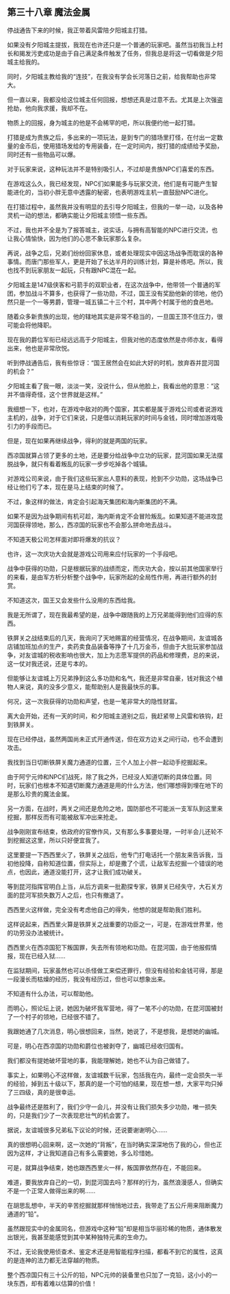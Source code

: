 ## 第三十八章 魔法金属

停战通告下来的时候，我正带着风雷陪夕阳城主打猎。

如果没有夕阳城主提拔，我现在也许还只是一个普通的玩家吧。虽然当初我当上村长和揭发污吏成功是由于自己满足条件触发了任务，但我总是将这一切看做是夕阳城主给我的。

同时，夕阳城主教给我的“连技”，在我没有学会长河落日之前，给我帮助也非常大。

但一直以来，我都没给这位城主任何回报，想想还真是过意不去。尤其是上次强盗抢劫，他向我求援，我却不在。

物质上的回报，身为城主的他是不会稀罕的吧，所以我便约他一起打猎。

打猎是成为贵族之后，多出来的一项玩法，是到专门的猎场里打怪，在付出一定数量的金币后，使用猎场发给的专用装备，在一定时间内，按打猎的成绩给予奖励，同时还有一些物品可以爆。

对于玩家来说，这种玩法并不是特别吸引人，不过却是贵族NPC们喜爱的东西。

在游戏这么久，我已经发现，NPC们如果能多与玩家交流，他们是有可能产生智能进化的，当初小胖无意中透露的秘密，也表明游戏主机一直鼓励NPC进化。

在打猎过程中，虽然我并没有明显的去引导夕阳城主，但我的一举一动，以及各种灵机一动的想法，都确实能让夕阳城主领悟一些东西。

不过，我也并不全是为了报答城主，说实话，与拥有高智能的NPC进行交流，也让我心情愉快，因为他们的心思不象玩家那么复杂。

再说，战争之后，兄弟们纷纷回家休息，或者处理现实中因这场战争而耽误的各种事情。而唐门那些军人，更是开始了长达半月的训练计划，算是补练吧。所以，我也找不到玩家朋友一起玩，只有跟NPC混在一起。

夕阳城主是147级侠客和弓箭手的双职业者，在这次战争中，他带领一个普通的军团，参加战斗不算多，也获得了一些功勋，不过，国王没有奖励他新的领地，他仍然只是一个一等男爵，管理一城五镇二十三个村，其中两个村属于他的食邑地。

随着众多新贵族的出现，他的辖地其实是非常不稳当的，一旦国王顶不住压力，很可能会将他降职。

现在我的爵位军衔已经远远高于夕阳城主，但我对他的态度依然是亦师亦友，看得出来，他也是非常欣悦。

听到停战通告后，我有些惊讶：“国王居然会在如此大好的时机，放弃吞并昆河国的机会？”

夕阳城主看了我一眼，淡淡一笑，没说什么，但从他脸上，我看出他的意思：“这并不值得奇怪，这个世界就是这样。”

我细想一下，也对，在游戏中敌对的两个国家，其实都是属于游戏公司或者说游戏主机的，战争，对于它们来说，只是借以消耗玩家的时间与金钱，同时增加游戏吸引力的手段而已。

但是，现在如果再继续战争，得利的就是两国的玩家。

西凉国就算占领了更多的土地，还是要分给战争中立功的玩家，昆河国如果无法摆脱战争，就只有看着叛乱的玩家一步步吃掉各个城镇。

对游戏公司来说，由于我们这些玩家出人意料的表现，抢到不少功勋，这场战争已经让他们亏了本，现在是马上结束的时候了。

不过，象这样的做法，肯定会引起海天集团和海内斯集团的不满。

如果不是因为战争期间有机可趁，海内斯肯定不会冒险叛乱。如果知道不能进攻昆河国获得领地，那么，西凉国的玩家也不会那么拼命地去战斗。

不知道天极公司怎样面对即将爆发的抗议？

也许，这一次庆功大会就是游戏公司用来应付玩家的一个手段吧。

战争中获得的功勋，只是根据玩家的战绩而定，而庆功大会，按以前其他国家举行的来看，是由军方析分析整个战争中，玩家所起的全局性作用，再进行额外的封赏。

不知道这次，国王又会发些什么没用的东西给我。

我是无所谓了，现在我最希望的是，战争中跟随我的上万兄弟能得到他们应得的东西。

铁屏关之战结束后的几天，我询问了天地赐富的经营情况，在战争期间，友谊城各店铺加班加点的生产，卖药卖食品装备等挣了十几万金币，但由于大批玩家参加战争，对友谊城的税收影响也很大，加上为志愿军提供的药品和修理费，总的来说，这一仗对我还说，还是亏本的。

但能够让友谊城上万兄弟挣到这么多功勋和名气，我还是非常自豪，钱对我这个植物人来说，真的没多少意义，能帮助别人是我最快乐的事。

何况，这一次我获得的功勋和声望，也是一笔非常大的隐性财富。

离大会开始，还有一天的时间，和夕阳城主道别之后，我赶紧带上风雷和铁钩，赶到铁屏关。

现在已经停战，虽然两国尚未正式开通传送，但在双方边关之间行动，也不会遭到攻击。

我找到当日切断铁屏关魔力通道的位置，三个人加上小胖一起动手挖掘起来。

由于阿宁元帅和NPC们战死，除了我之外，已经没人知道切断的具体位置。同时，玩家们也根本不知道切断魔力通道是用的什么方法，他们哪想得到埋在地下的是那么珍贵的魔法金属。

另一方面，在战时，两关之间还是危险之地，国防部也不可能派一支军队到这里来挖掘，那样反而有可能被敌军冲出来抢走。

战争刚刚宣布结束，依政府的官僚作风，又有那么多事要处理，一时半会儿还轮不到挖掘这这里，所以只好便宜我了。

这里要提一下西西里火了，铁屏关之战后，他专门打电话托一个朋友来告诉我，当初他投降，自称知道位置，但实际上，却是撒了个谎，让敌军去挖掘一个错误的地点，也因此，通道没能打开，这才让我们成功破关。

等到昆河指挥官明白上当，从后方调来一批勘探专家，铁屏关已经失守，大石关方面的昆河军损失数万人之后，也只有撤退了。

西西里火这样做，完全没有考虑他自己的得失，他想的就是帮助我们胜利。

这样说起来，西西里火算是铁屏关之战重要的功臣之一，可是，在游戏世界里，他的功劳没办法被统计。

西西里火在西凉国犯下叛国罪，失去所有领地和功勋。在昆河国，由于他报假情报，现在已经入狱……

在监狱期间，玩家虽然也可以杀怪做工来偿还罪行，但没有经验和金钱可得，那是一段漫长而枯燥的经历，我没有经历过，但也可以想象出来。

不知道有什么办法，可以帮助他。

而明心，照论坛上说，她因为破坏我军营地，得了一笔不小的功勋，在昆河国被封了一个村子的领地，已经很不错了。

我跟她通了几次消息，明心很想回来，当然，她说了，不是想我，是想她的幽城。

可是，明心在西凉国的功勋和爵位也被剥夺了，幽城已经收归国有。

我们都没有提她破坏营地的事，我能理解她，她也不认为自己做错了。

事实上，如果明心不这样做，友谊城数千玩家，包括我在内，最终一定会损失一半的经验，掉到五十级以下，那真的是一个可怕的结果，现在想一想，大家平均只掉了三四级，真的是很幸运。

战争最终还是胜利了，我们少守一会儿，并没有让我们损失多少功勋，唯一损失的，只是我们少了一次表现悲壮气的机会罢了。

据说，友谊城很多兄弟私下议论的时候，还说要谢谢明心……

真的很想明心回来啊，这一次她的“背叛”，在当时确实深深地伤了我的心，但也正因为这样，才让我知道自己有多么需要她，多么珍惜她。

可是，就算战争结束，她也跟西西里火一样，叛国罪依然存在，不能回来。

难道，要我放弃自己的一切，到昆河国去吗？那样的行为，虽然浪漫感人，但确实不是一个正常人做得出来的啊……

在胡思乱想中，半天的辛苦挖掘就那样悄悄地过去，我带走了五公斤用来阻断魔力通道的“铅”。

虽然跟现实中的金属同名，但游戏中这种“铅”却是相当华丽珍稀的物质，通体散发出银光，我甚至能感觉到其中某种独特元素的生命力。

不过，无论我使用侦查术、鉴定术还是用智能程序扫描，都看不到它的属性，这真的是连神的法力都无法穿越的物质。

整个西凉国只有三十公斤的铅，NPC元帅的装备里也只加了一克铅，这小小的一块东西，却有着难以估算的价值！

